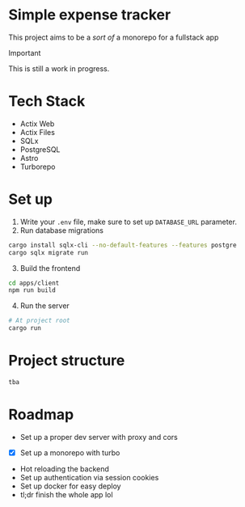 # Simple expense tracker

This project aims to be a _sort of_ a monorepo for a fullstack app

> [!IMPORTANT]
> This is still a work in progress.

# Tech Stack
- Actix Web
- Actix Files
- SQLx
- PostgreSQL
- Astro
- Turborepo

# Set up
1. Write your `.env` file, make sure to set up `DATABASE_URL` parameter.
2. Run database migrations
```bash
cargo install sqlx-cli --no-default-features --features postgre
cargo sqlx migrate run
```
3. Build the frontend
```bash
cd apps/client
npm run build
```
4. Run the server
```bash
# At project root
cargo run
```

# Project structure
```txt
tba
```

# Roadmap
- Set up a proper dev server with proxy and cors
- [x] Set up a monorepo with turbo
- Hot reloading the backend
- Set up authentication via session cookies
- Set up docker for easy deploy
- tl;dr finish the whole app lol

